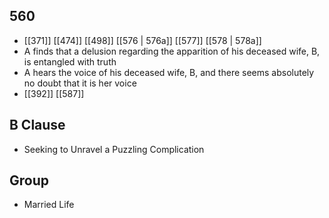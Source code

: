 ## 560
- [[371]] [[474]] [[498]] [[576 | 576a]] [[577]] [[578 | 578a]] 
- A finds that a delusion regarding the apparition of his deceased wife, B, is entangled with truth
- A hears the voice of his deceased wife, B, and there seems absolutely no doubt that it is her voice
- [[392]] [[587]] 

## B Clause
- Seeking to Unravel a Puzzling Complication

## Group
- Married Life

